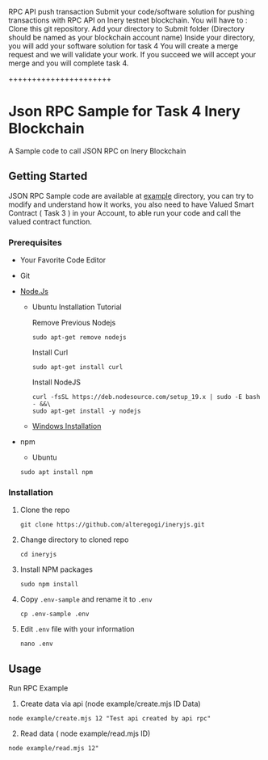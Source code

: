 RPC API push transaction Submit your code/software solution for pushing transactions with RPC API on Inery testnet blockchain. 
You will have to :
Clone this git repository.
Add your directory to Submit folder (Directory should be named as your blockchain account name)
Inside your directory, you will add your software solution for task 4
You will create a merge request and we will validate your work.
If you succeed we will accept your merge and you will complete task 4.


++++++++++++++++++++++
# Json RPC Sample for Task 4 Inery Blockchain
A Sample code to call JSON RPC on Inery Blockchain

## Getting Started

JSON RPC Sample code are available at [example](https://github.com/alteregogi/ineryjs/blob/master/example/) directory, you can try to modify and understand how it works, you also need to have Valued Smart Contract ( Task 3 ) in your Account, to able run your code and call the valued contract function.


### Prerequisites

- Your Favorite Code Editor
- Git
- [Node.Js](https://nodejs.dev/en/)

  - Ubuntu Installation Tutorial

    Remove Previous Nodejs

    ```
    sudo apt-get remove nodejs
    ```

    Install Curl

    ```
    sudo apt-get install curl
    ```

    Install NodeJS

    ```
    curl -fsSL https://deb.nodesource.com/setup_19.x | sudo -E bash - &&\
    sudo apt-get install -y nodejs
    ```

    

  - [Windows Installation](https://nodejs.org/dist/v18.12.1/node-v18.12.1-x64.msi)

- npm

  - Ubuntu

  ```
  sudo apt install npm
  ```


### Installation

1. Clone the repo

   ```
   git clone https://github.com/alteregogi/ineryjs.git
   ```

2. Change directory to cloned repo

   ```
   cd ineryjs
   ```

3. Install NPM packages

   ```
   sudo npm install
   ```

4. Copy `.env-sample` and rename it to `.env`

   ```
   cp .env-sample .env
   ```

5. Edit ```.env``` file with your information

   ```
   nano .env
   ```


## Usage

Run RPC Example
1. Create data via api (node example/create.mjs ID Data)

```
node example/create.mjs 12 "Test api created by api rpc"
```
2. Read data ( node example/read.mjs ID)

```
node example/read.mjs 12"
```
